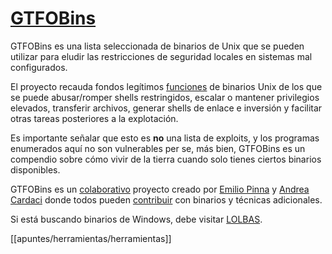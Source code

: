 
# [GTFOBins](https://gtfobins.github.io/)


GTFOBins es una lista seleccionada de binarios de Unix que se pueden utilizar para eludir las restricciones de seguridad locales en sistemas mal configurados.

El proyecto recauda fondos legítimos [funciones](https://gtfobins.github.io/functions/) de binarios Unix de los que se puede abusar/romper shells restringidos, escalar o mantener privilegios elevados, transferir archivos, generar shells de enlace e inversión y facilitar otras tareas posteriores a la explotación.

Es importante señalar que esto es **no** una lista de exploits, y los programas enumerados aquí no son vulnerables per se, más bien, GTFOBins es un compendio sobre cómo vivir de la tierra cuando solo tienes ciertos binarios disponibles.

GTFOBins es un [colaborativo](https://github.com/GTFOBins/GTFOBins.github.io/graphs/contributors) proyecto creado por [Emilio Pinna](https://twitter.com/norbemi) y [Andrea Cardaci](https://twitter.com/cyrus_and) donde todos pueden [contribuir](https://gtfobins.github.io/contribute/) con binarios y técnicas adicionales.

Si está buscando binarios de Windows, debe visitar [LOLBAS](https://lolbas-project.github.io/).

[[apuntes/herramientas/herramientas]]